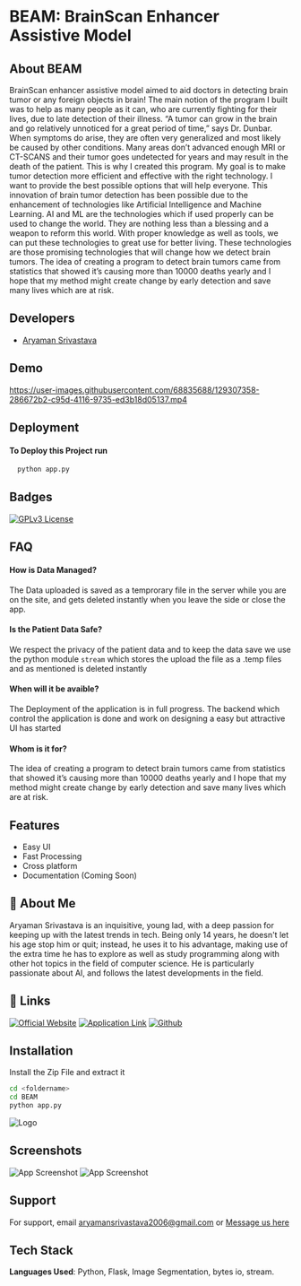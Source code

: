 

# BEAM: BrainScan Enhancer Assistive Model

## About BEAM

BrainScan  enhancer assistive model aimed to aid doctors in detecting brain tumor or any foreign objects in brain!
The main notion of the program I built was to help as many people as it can, who are currently fighting for their lives, due to late detection of their illness. 
“A tumor can grow in the brain and go relatively unnoticed for a great period of time,” says Dr. Dunbar. 
When symptoms do arise, they are often very generalized and most likely  be caused by other conditions. Many areas don’t advanced enough MRI or CT-SCANS and their tumor goes undetected for years and may result in the death of the patient. 
This is why I created this program. My goal is to make tumor detection more efficient and effective with the right technology. I want to provide the best possible options that will help everyone. 
This innovation of brain tumor detection has been possible due to the enhancement of technologies like Artificial Intelligence and Machine Learning. 
AI and ML are the technologies which if used properly can be used to change the world. They are nothing less than a blessing and a weapon to reform this world. With proper knowledge as well as tools, we can put these technologies to great use for better living. 
These technologies are those promising technologies that will change how we detect brain tumors. 
The idea of creating a program to detect brain tumors came from statistics that showed it’s causing more than 10000 deaths yearly and I hope that my method might create change by early detection and save many lives which are at risk.


## Developers

- [Aryaman Srivastava](https://www.github.com/AryamanSrii)

  
## Demo

https://user-images.githubusercontent.com/68835688/129307358-286672b2-c95d-4116-9735-ed3b18d05137.mp4


## Deployment

#### To Deploy this Project run

```bash
  python app.py
```

  
## Badges

[![GPLv3 License](https://img.shields.io/badge/License-GPL%20v3-yellow.svg)](https://opensource.org/licenses/)

  
## FAQ

#### How is Data Managed?

The Data uploaded is saved as a temprorary file in the server while you are on the site, and gets deleted instantly when you leave the side or close the app.

#### Is the Patient Data Safe?

We respect the privacy of the patient data and to keep the data save we use the python module ```stream``` which stores the upload the file as a .temp files and as mentioned is deleted instantly

#### When will it be avaible?

The Deployment of the application is in full progress. The backend which control the application is done and work on designing a easy but attractive UI has started

#### Whom is it for?

The idea of creating a program to detect brain tumors came from statistics that showed it’s causing more than 10000 deaths yearly and I hope that my method might create change by early detection and save many lives which are at risk.

## Features

- Easy UI
- Fast Processing
- Cross platform
- Documentation (Coming Soon)

  
## 🚀 About Me
Aryaman Srivastava is an inquisitive, young lad, with a deep passion for keeping up with the latest trends in tech. Being only 14 years, he doesn't let his age stop him or quit; instead, he uses it to his advantage, making use of the extra time he has to explore as well as study programming along with other hot topics in the field of computer science. He is particularly passionate about AI, and follows the latest developments in the field.
  
## 🔗 Links
[![Official Website](https://img.shields.io/badge/website-000?style=for-the-badge&logo=ko-fi&logoColor=white)](https://beamai.ml/)
[![Application Link](https://img.shields.io/badge/Testing-000?style=for-the-badge&logo=ko-fi&logoColor=white)](https://beam.aryamansri.repl.co/app)
[![Github](https://img.shields.io/badge/github-1DA1F2?style=for-the-badge&logo=github&logoColor=white)](https://github.com/AryamanSrii)

  
## Installation

Install the Zip File and extract it
```bash
cd <foldername>
cd BEAM
python app.py
```

![Logo](https://media.discordapp.net/attachments/869417962824687630/875603642659512390/image0-removebg-preview.png?width=300&height=250)

    
## Screenshots

![App Screenshot](https://media.discordapp.net/attachments/863802987851939840/873560622590226442/unknown.png?width=1348&height=681)
![App Screenshot](https://media.discordapp.net/attachments/863802987851939840/873560823187001455/unknown.png?width=1350&height=681)


  
## Support

For support, email aryamansrivastava2006@gmail.com or [Message us here](https://beam.aryamansri.repl.co/c)

  
## Tech Stack

**Languages Used**: Python, Flask, Image Segmentation, bytes io, stream.


  
